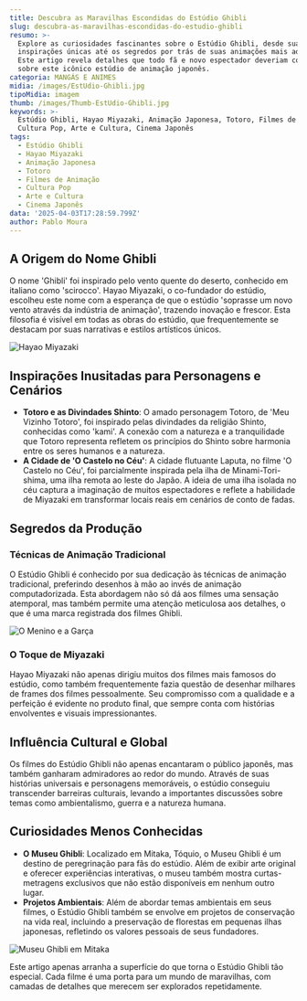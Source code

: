 ```yaml
---
title: Descubra as Maravilhas Escondidas do Estúdio Ghibli
slug: descubra-as-maravilhas-escondidas-do-estudio-ghibli
resumo: >-
  Explore as curiosidades fascinantes sobre o Estúdio Ghibli, desde suas
  inspirações únicas até os segredos por trás de suas animações mais adoradas.
  Este artigo revela detalhes que todo fã e novo espectador deveriam conhecer
  sobre este icônico estúdio de animação japonês.
categoria: MANGÁS E ANIMES
midia: /images/EstUdio-Ghibli.jpg
tipoMidia: imagem
thumb: /images/Thumb-EstUdio-Ghibli.jpg
keywords: >-
  Estúdio Ghibli, Hayao Miyazaki, Animação Japonesa, Totoro, Filmes de Animação,
  Cultura Pop, Arte e Cultura, Cinema Japonês
tags:
  - Estúdio Ghibli
  - Hayao Miyazaki
  - Animação Japonesa
  - Totoro
  - Filmes de Animação
  - Cultura Pop
  - Arte e Cultura
  - Cinema Japonês
data: '2025-04-03T17:28:59.799Z'
author: Pablo Moura
---
```


## A Origem do Nome Ghibli

O nome 'Ghibli' foi inspirado pelo vento quente do deserto, conhecido em italiano como 'scirocco'. Hayao Miyazaki, o co-fundador do estúdio, escolheu este nome com a esperança de que o estúdio 'soprasse um novo vento através da indústria de animação', trazendo inovação e frescor. Esta filosofia é visível em todas as obras do estúdio, que frequentemente se destacam por suas narrativas e estilos artísticos únicos.

![Hayao Miyazaki](/images/Hayao-Miyazaki-Studio-Ghibli.jpg)

## Inspirações Inusitadas para Personagens e Cenários

- **Totoro e as Divindades Shinto**: O amado personagem Totoro, de 'Meu Vizinho Totoro', foi inspirado pelas divindades da religião Shinto, conhecidas como 'kami'. A conexão com a natureza e a tranquilidade que Totoro representa refletem os princípios do Shinto sobre harmonia entre os seres humanos e a natureza.
- **A Cidade de 'O Castelo no Céu'**: A cidade flutuante Laputa, no filme 'O Castelo no Céu', foi parcialmente inspirada pela ilha de Minami-Tori-shima, uma ilha remota ao leste do Japão. A ideia de uma ilha isolada no céu captura a imaginação de muitos espectadores e reflete a habilidade de Miyazaki em transformar locais reais em cenários de conto de fadas.

## Segredos da Produção

### Técnicas de Animação Tradicional

O Estúdio Ghibli é conhecido por sua dedicação às técnicas de animação tradicional, preferindo desenhos à mão ao invés de animação computadorizada. Esta abordagem não só dá aos filmes uma sensação atemporal, mas também permite uma atenção meticulosa aos detalhes, o que é uma marca registrada dos filmes Ghibli.

![O Menino e a Garça](/images/Digital_OMeninoEAGarca.jpg)

### O Toque de Miyazaki

Hayao Miyazaki não apenas dirigiu muitos dos filmes mais famosos do estúdio, como também frequentemente fazia questão de desenhar milhares de frames dos filmes pessoalmente. Seu compromisso com a qualidade e a perfeição é evidente no produto final, que sempre conta com histórias envolventes e visuais impressionantes.

## Influência Cultural e Global

Os filmes do Estúdio Ghibli não apenas encantaram o público japonês, mas também ganharam admiradores ao redor do mundo. Através de suas histórias universais e personagens memoráveis, o estúdio conseguiu transcender barreiras culturais, levando a importantes discussões sobre temas como ambientalismo, guerra e a natureza humana.

## Curiosidades Menos Conhecidas

- **O Museu Ghibli**: Localizado em Mitaka, Tóquio, o Museu Ghibli é um destino de peregrinação para fãs do estúdio. Além de exibir arte original e oferecer experiências interativas, o museu também mostra curtas-metragens exclusivos que não estão disponíveis em nenhum outro lugar.
- **Projetos Ambientais**: Além de abordar temas ambientais em seus filmes, o Estúdio Ghibli também se envolve em projetos de conservação na vida real, incluindo a preservação de florestas em pequenas ilhas japonesas, refletindo os valores pessoais de seus fundadores.

![Museu Ghibli em Mitaka](/images/Museu-Ghibli-Mitaka.webp)

Este artigo apenas arranha a superfície do que torna o Estúdio Ghibli tão especial. Cada filme é uma porta para um mundo de maravilhas, com camadas de detalhes que merecem ser explorados repetidamente.
